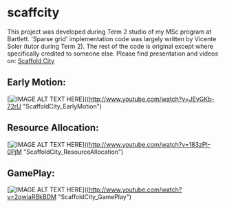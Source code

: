 # scaffcity

This project was developed during Term 2 studio of my MSc program at Bartlett.
'Sparse grid' implementation code was largely written by Vicente Soler (tutor during Term 2). 
The rest of the code is original except where specifically credited to someone else. Please find presentation and videos on: [Scaffold City](https://cargocollective.com/mjuliani/ScaffoldCity)

## Early Motion: <br>
[![IMAGE ALT TEXT HERE](https://img.youtube.com/vi/JEvGKb-72rU/0.jpg)]((http://www.youtube.com/watch?v=JEvGKb-72rU "ScaffoldCity_EarlyMotion") 

## Resource Allocation: <br>
[![IMAGE ALT TEXT HERE](https://img.youtube.com/vi/183zPI-0PjM/0.jpg)]((http://www.youtube.com/watch?v=183zPI-0PjM "ScaffoldCity_ResourceAllocation") 

## GamePlay: <br>
[![IMAGE ALT TEXT HERE](https://img.youtube.com/vi/2qwiaRBkBDM/0.jpg)]((http://www.youtube.com/watch?v=2qwiaRBkBDM "ScaffoldCity_GamePlay") 


